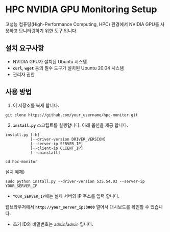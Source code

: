 # **HPC NVIDIA GPU Monitoring Setup**

고성능 컴퓨팅(High-Performance Computing, HPC) 환경에서 NVIDIA GPU를 사용하고 모니터링하기 위한 도구 입니다.

## **설치 요구사항**

- NVIDIA GPU가 설치된 Ubuntu 시스템
- **`curl`**, **`wget`** 등의 필수 도구가 설치된 Ubuntu 20.04 시스템
- 관리자 권한

## **사용 방법**

1. 이 저장소를 복제 합니다.

```
git clone https://github.com/your_username/hpc-monitor.git
```

2. **`install.py`** 스크립트를 실행합니다.
아래 옵션을 제공 합니다.
```
install.py [-h]
           [--driver-version DRIVER_VERSION]
           [--server-ip SERVER_IP]
           [--client-ip CLIENT_IP]
           [--uninstall]
```

```
cd hpc-monitor
```

설치 예제)

```
sudo python install.py --driver-version 535.54.03 --server-ip YOUR_SERVER_IP
```

- `YOUR_SERVER_IP`에는 실제 서버의 IP 주소를 입력 합니다.

웹브라우저에서 **`http://your_server_ip:3000`** 열어서 대시보드를 확인할 수 있습니다.

- 초기 ID와 비밀번호는 *`admin`*/*`admin`* 입니다.
